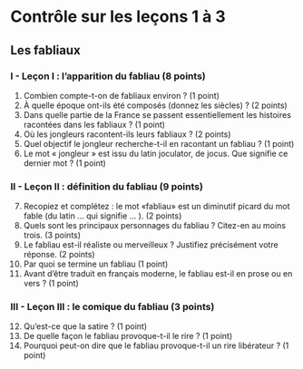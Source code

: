 # Contrôle sur les leçons 1 à 3

## Les fabliaux

### I - Leçon I : l’apparition du fabliau (8 points)

1. Combien compte-t-on de fabliaux environ ? (1 point)
2. À quelle époque ont-ils été composés (donnez les siècles) ? (2 points)
3. Dans quelle partie de la France se passent essentiellement les histoires racontées dans les fabliaux ? (1 point)
4. Où les jongleurs racontent-ils leurs fabliaux ? (2 points)
5. Quel objectif le jongleur recherche-t-il en racontant un fabliau ? (1 point)
6. Le mot « jongleur » est issu du latin joculator, de jocus. Que signifie ce dernier mot ? (1 point)

### II - Leçon II : définition du fabliau (9 points)

7. Recopiez et complétez : le mot «fabliau» est un diminutif picard du mot fable (du latin ... qui signifie ... ). (2 points)
8. Quels sont les principaux personnages du fabliau ? Citez-en au moins trois. (3 points)
9. Le fabliau est-il réaliste ou merveilleux ? Justifiez précisément votre réponse. (2 points)
10. Par quoi se termine un fabliau (1 point)
11. Avant d’être traduit en français moderne, le fabliau est-il en prose ou en vers ? (1 point)

### III - Leçon III : le comique du fabliau (3 points)

12. Qu’est-ce que la satire ? (1 point)
13. De quelle façon le fabliau provoque-t-il le rire ? (1 point)
14. Pourquoi peut-on dire que le fabliau provoque-t-il un rire libérateur ? (1 point)
